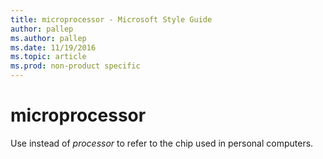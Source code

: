 ```yaml
---
title: microprocessor - Microsoft Style Guide
author: pallep
ms.author: pallep
ms.date: 11/19/2016
ms.topic: article
ms.prod: non-product specific
---
```


# microprocessor

Use instead of *processor* to refer to the chip used in personal computers.
